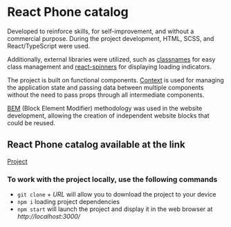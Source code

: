 # React Phone catalog
Developed to reinforce skills, for self-improvement, and without a commercial purpose.
During the project development, HTML, SCSS, and React/TypeScript were used.

Additionally, external libraries were utilized, such as [classnames](https://www.npmjs.com/package/classnames) for easy class management and [react-spinners](https://www.davidhu.io/react-spinners/) for displaying loading indicators.

The project is built on functional components.
[Context](https://legacy.reactjs.org/docs/context.html) is used for managing the application state and passing data between multiple components without the need to pass props through all intermediate components. 

[BEM](https://en.bem.info/) (Block Element Modifier) methodology was used in the website development, allowing the creation of independent website blocks that could be reused.

## React Phone catalog available at the link
[Project](https://olekschernikov.github.io/IPhones-project/#/)

### To work with the project locally, use the following commands
- ```git clone``` + *URL* will allow you to download the project to your device
- ```npm i``` loading project dependencies
- ```npm start``` will launch the project and display it in the web browser at *http://localhost:3000/*
